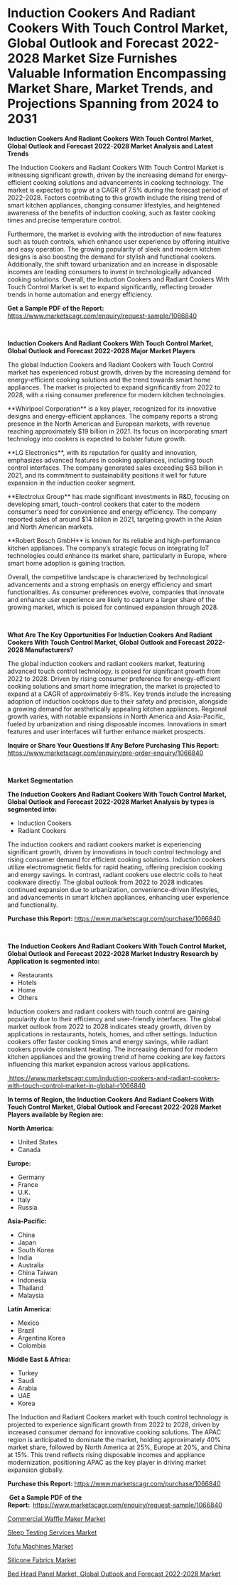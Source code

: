 <p><h1>Induction Cookers And Radiant Cookers With Touch Control Market, Global Outlook and Forecast 2022-2028 Market Size Furnishes Valuable Information Encompassing Market Share, Market Trends, and Projections Spanning from 2024 to 2031</h1></p><p><strong>Induction Cookers And Radiant Cookers With Touch Control Market, Global Outlook and Forecast 2022-2028 Market Analysis and Latest Trends</strong></p>
<p><p>The Induction Cookers and Radiant Cookers With Touch Control Market is witnessing significant growth, driven by the increasing demand for energy-efficient cooking solutions and advancements in cooking technology. The market is expected to grow at a CAGR of 7.5% during the forecast period of 2022-2028. Factors contributing to this growth include the rising trend of smart kitchen appliances, changing consumer lifestyles, and heightened awareness of the benefits of induction cooking, such as faster cooking times and precise temperature control.</p><p>Furthermore, the market is evolving with the introduction of new features such as touch controls, which enhance user experience by offering intuitive and easy operation. The growing popularity of sleek and modern kitchen designs is also boosting the demand for stylish and functional cookers. Additionally, the shift toward urbanization and an increase in disposable incomes are leading consumers to invest in technologically advanced cooking solutions. Overall, the Induction Cookers and Radiant Cookers With Touch Control Market is set to expand significantly, reflecting broader trends in home automation and energy efficiency.</p></p>
<p><strong>Get a Sample PDF of the Report:&nbsp;</strong> <a href="https://www.marketscagr.com/enquiry/request-sample/1066840?utm_campaign=1126&utm_medium=2&utm_source=Github&utm_content=ia&utm_term=17112024&utm_id=induction-cookers-and-radiant-cookers-with-touch-control-market-global-outlook-and-forecast-2022-2028">https://www.marketscagr.com/enquiry/request-sample/1066840</a></p>
<p>&nbsp;</p>
<p><strong>Induction Cookers And Radiant Cookers With Touch Control Market, Global Outlook and Forecast 2022-2028 Major Market Players</strong></p>
<p><p>The global Induction Cookers and Radiant Cookers with Touch Control market has experienced robust growth, driven by the increasing demand for energy-efficient cooking solutions and the trend towards smart home appliances. The market is projected to expand significantly from 2022 to 2028, with a rising consumer preference for modern kitchen technologies.</p><p>**Whirlpool Corporation** is a key player, recognized for its innovative designs and energy-efficient appliances. The company reports a strong presence in the North American and European markets, with revenue reaching approximately $19 billion in 2021. Its focus on incorporating smart technology into cookers is expected to bolster future growth.</p><p>**LG Electronics**, with its reputation for quality and innovation, emphasizes advanced features in cooking appliances, including touch control interfaces. The company generated sales exceeding $63 billion in 2021, and its commitment to sustainability positions it well for future expansion in the induction cooker segment.</p><p>**Electrolux Group** has made significant investments in R&D, focusing on developing smart, touch-control cookers that cater to the modern consumer's need for convenience and energy efficiency. The company reported sales of around $14 billion in 2021, targeting growth in the Asian and North American markets.</p><p>**Robert Bosch GmbH** is known for its reliable and high-performance kitchen appliances. The company’s strategic focus on integrating IoT technologies could enhance its market share, particularly in Europe, where smart home adoption is gaining traction.</p><p>Overall, the competitive landscape is characterized by technological advancements and a strong emphasis on energy efficiency and smart functionalities. As consumer preferences evolve, companies that innovate and enhance user experience are likely to capture a larger share of the growing market, which is poised for continued expansion through 2028.</p></p>
<p>&nbsp;</p>
<p><strong>What Are The Key Opportunities For Induction Cookers And Radiant Cookers With Touch Control Market, Global Outlook and Forecast 2022-2028 Manufacturers?</strong></p>
<p><p>The global induction cookers and radiant cookers market, featuring advanced touch control technology, is poised for significant growth from 2022 to 2028. Driven by rising consumer preference for energy-efficient cooking solutions and smart home integration, the market is projected to expand at a CAGR of approximately 6-8%. Key trends include the increasing adoption of induction cooktops due to their safety and precision, alongside a growing demand for aesthetically appealing kitchen appliances. Regional growth varies, with notable expansions in North America and Asia-Pacific, fueled by urbanization and rising disposable incomes. Innovations in smart features and user interfaces will further enhance market prospects.</p></p>
<p><strong>Inquire or Share Your Questions If Any Before Purchasing This Report:</strong> <a href="https://www.marketscagr.com/enquiry/pre-order-enquiry/1066840?utm_campaign=1126&utm_medium=2&utm_source=Github&utm_content=ia&utm_term=17112024&utm_id=induction-cookers-and-radiant-cookers-with-touch-control-market-global-outlook-and-forecast-2022-2028">https://www.marketscagr.com/enquiry/pre-order-enquiry/1066840</a></p>
<p>&nbsp;</p>
<p><strong>Market Segmentation</strong></p>
<p><strong>The Induction Cookers And Radiant Cookers With Touch Control Market, Global Outlook and Forecast 2022-2028 Market Analysis by types is segmented into:</strong></p>
<p><ul><li>Induction Cookers</li><li>Radiant Cookers</li></ul></p>
<p><p>The induction cookers and radiant cookers market is experiencing significant growth, driven by innovations in touch control technology and rising consumer demand for efficient cooking solutions. Induction cookers utilize electromagnetic fields for rapid heating, offering precision cooking and energy savings. In contrast, radiant cookers use electric coils to heat cookware directly. The global outlook from 2022 to 2028 indicates continued expansion due to urbanization, convenience-driven lifestyles, and advancements in smart kitchen appliances, enhancing user experience and functionality.</p></p>
<p><strong>Purchase this Report:&nbsp;</strong><a href="https://www.marketscagr.com/purchase/1066840?utm_campaign=1126&utm_medium=2&utm_source=Github&utm_content=ia&utm_term=17112024&utm_id=induction-cookers-and-radiant-cookers-with-touch-control-market-global-outlook-and-forecast-2022-2028">https://www.marketscagr.com/purchase/1066840</a></p>
<p>&nbsp;</p>
<p><strong>The Induction Cookers And Radiant Cookers With Touch Control Market, Global Outlook and Forecast 2022-2028 Market Industry Research by Application is segmented into:</strong></p>
<p><ul><li>Restaurants</li><li>Hotels</li><li>Home</li><li>Others</li></ul></p>
<p><p>Induction cookers and radiant cookers with touch control are gaining popularity due to their efficiency and user-friendly interfaces. The global market outlook from 2022 to 2028 indicates steady growth, driven by applications in restaurants, hotels, homes, and other settings. Induction cookers offer faster cooking times and energy savings, while radiant cookers provide consistent heating. The increasing demand for modern kitchen appliances and the growing trend of home cooking are key factors influencing this market expansion across various applications.</p></p>
<p><a href="https://www.marketscagr.com/induction-cookers-and-radiant-cookers-with-touch-control-market-in-global-r1066840?utm_campaign=1126&utm_medium=2&utm_source=Github&utm_content=ia&utm_term=17112024&utm_id=induction-cookers-and-radiant-cookers-with-touch-control-market-global-outlook-and-forecast-2022-2028">&nbsp;https://www.marketscagr.com/induction-cookers-and-radiant-cookers-with-touch-control-market-in-global-r1066840</a></p>
<p><strong>In terms of Region, the Induction Cookers And Radiant Cookers With Touch Control Market, Global Outlook and Forecast 2022-2028 Market Players available by Region are:</strong></p>
<p>
    <p> <strong> North America: </strong>
        <ul>
            <li>United States</li>
            <li>Canada</li>
        </ul>
        </p> 
    <p> <strong> Europe: </strong>
        <ul>
            <li>Germany</li>
            <li>France</li>
            <li>U.K.</li>
            <li>Italy</li>
            <li>Russia</li>
        </ul>
        </p> 
    <p> <strong> Asia-Pacific: </strong>
        <ul>
            <li>China</li>
            <li>Japan</li>
            <li>South Korea</li>
            <li>India</li>
            <li>Australia</li>
            <li>China Taiwan</li>
            <li>Indonesia</li>
            <li>Thailand</li>
            <li>Malaysia</li>
        </ul>
        </p> 
    <p> <strong> Latin America: </strong>
        <ul>
            <li>Mexico</li>
            <li>Brazil</li>
            <li>Argentina Korea</li>
            <li>Colombia</li>
        </ul>
        </p> 
    <p> <strong> Middle East & Africa: </strong>
        <ul>
            <li>Turkey</li>
            <li>Saudi</li>
            <li>Arabia</li>
            <li>UAE</li>
            <li>Korea</li>
        </ul>
    </p>
    </p>
<p><p>The Induction and Radiant Cookers market with touch control technology is projected to experience significant growth from 2022 to 2028, driven by increased consumer demand for innovative cooking solutions. The APAC region is anticipated to dominate the market, holding approximately 40% market share, followed by North America at 25%, Europe at 20%, and China at 15%. This trend reflects rising disposable incomes and appliance modernization, positioning APAC as the key player in driving market expansion globally.</p></p>
<p><strong>Purchase this Report: </strong><a href="https://www.marketscagr.com/purchase/1066840?utm_campaign=1126&utm_medium=2&utm_source=Github&utm_content=ia&utm_term=17112024&utm_id=induction-cookers-and-radiant-cookers-with-touch-control-market-global-outlook-and-forecast-2022-2028">https://www.marketscagr.com/purchase/1066840</a></p>
<p>&nbsp;<strong>Get a Sample PDF of the Report:&nbsp;&nbsp;</strong><a href="https://www.marketscagr.com/enquiry/request-sample/1066840?utm_campaign=1126&utm_medium=2&utm_source=Github&utm_content=ia&utm_term=17112024&utm_id=induction-cookers-and-radiant-cookers-with-touch-control-market-global-outlook-and-forecast-2022-2028">https://www.marketscagr.com/enquiry/request-sample/1066840</a></p>
<p><strong></strong></p>
<p><p><a href="https://www.linkedin.com/pulse/commercial-waffle-maker-market-global-insights-sales-yqhfe?utm_campaign=1126&utm_medium=2&utm_source=Github&utm_content=ia&utm_term=17112024&utm_id=induction-cookers-and-radiant-cookers-with-touch-control-market-global-outlook-and-forecast-2022-2028">Commercial Waffle Maker Market</a></p><p><a href="https://issuu.com/reportprime-2/docs/sleep-testing-services-market-size-_5be37d61034d03?utm_campaign=1126&utm_medium=2&utm_source=Github&utm_content=ia&utm_term=17112024&utm_id=induction-cookers-and-radiant-cookers-with-touch-control-market-global-outlook-and-forecast-2022-2028">Sleep Testing Services Market</a></p><p><a href="https://www.linkedin.com/pulse/tofu-machines-industry-sector-new-technologies-market-impact-rk6je?utm_campaign=1126&utm_medium=2&utm_source=Github&utm_content=ia&utm_term=17112024&utm_id=induction-cookers-and-radiant-cookers-with-touch-control-market-global-outlook-and-forecast-2022-2028">Tofu Machines Market</a></p><p><a href="https://issuu.com/reportprime-2/docs/silicone-fabrics-market-size-2030.p_e5d472758bd4d8?utm_campaign=1126&utm_medium=2&utm_source=Github&utm_content=ia&utm_term=17112024&utm_id=induction-cookers-and-radiant-cookers-with-touch-control-market-global-outlook-and-forecast-2022-2028">Silicone Fabrics Market</a></p><p><a href="https://github.com/julyju69/Market-Research-Report-List-5/blob/main/bed-head-panel-market-global-outlook-and-forecast-2022-2028-market.md?utm_campaign=1126&utm_medium=2&utm_source=Github&utm_content=ia&utm_term=17112024&utm_id=induction-cookers-and-radiant-cookers-with-touch-control-market-global-outlook-and-forecast-2022-2028">Bed Head Panel Market, Global Outlook and Forecast 2022-2028 Market</a></p></p>